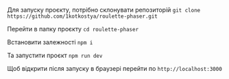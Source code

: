 Для запуску проєкту, потрібно склонувати репозиторій `git clone https://github.com/1kotkostya/roulette-phaser.git`

Перейти в папку проєкту `cd roulette-phaser`

Встановити залежності `npm i`


Та запустити проєкт `npm run dev`

Щоб відкрити після запуску в браузері перейти по `http://localhost:3000`
